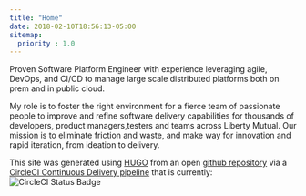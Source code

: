 ```yaml
---
title: "Home"
date: 2018-02-10T18:56:13-05:00
sitemap:
  priority : 1.0
---
```

Proven Software Platform Engineer with experience leveraging agile, DevOps, and CI/CD to manage large scale distributed platforms both on prem and in public cloud.

My role is to foster the right environment for a fierce team of passionate people to improve and refine software delivery capabilities for thousands of developers, product managers,testers and teams across Liberty Mutual. Our mission is to eliminate friction and waste, and make way for innovation and rapid iteration, from ideation to delivery.



This site was generated using [HUGO](https://gohugo.io/) from an open [github repository](https://github.com/eddiewebb/json-resume) via a [CircleCI Continuous Delivery pipeline](https://circleci.com/gh/eddiewebb/json-resume) that is currently: ![CircleCI Status Badge](https://circleci.com/gh/eddiewebb/json-resume.svg?style=svg)

